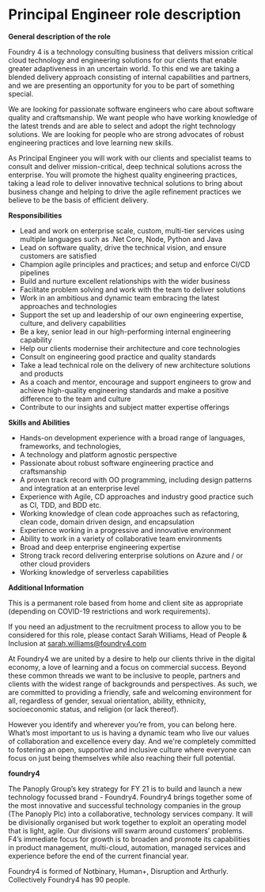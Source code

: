 # Principal Engineer role description



**General description of the role**

Foundry 4 is a technology consulting business that delivers mission critical cloud technology and engineering solutions for our clients that enable greater adaptiveness in an uncertain world. To this end we are taking a blended delivery approach consisting of internal capabilities and partners, and we are presenting an opportunity for you to be part of something special. 

We are looking for passionate software engineers who care about software quality and craftsmanship. We want people who have working knowledge of the latest trends and are able to select and adopt the right technology solutions. We are looking for people who are strong advocates of robust engineering practices and love learning new skills.

As Principal Engineer you will work with our clients and specialist teams to consult and deliver mission-critical, deep technical solutions across the enterprise. You will promote the highest quality engineering practices, taking a lead role to deliver innovative technical solutions to bring about business change and helping to drive the agile refinement practices we believe to be the basis of efficient delivery. 

**Responsibilities**

- Lead and work on enterprise scale, custom, multi-tier services using multiple languages such as .Net Core, Node, Python and Java 
- Lead on software quality, drive the technical vision, and ensure customers are satisfied
- Champion agile principles and practices; and setup and enforce CI/CD pipelines 
- Build and nurture excellent relationships with the wider business
- Facilitate problem solving and work with the team to deliver solutions
- Work in an ambitious and dynamic team embracing the latest approaches and technologies
- Support the set up and leadership of our own engineering expertise, culture, and delivery capabilities
- Be a key, senior lead in our high-performing internal engineering capability 
- Help our clients modernise their architecture and core technologies
- Consult on engineering good practice and quality standards
- Take a lead technical role on the delivery of new architecture solutions and products
- As a coach and mentor, encourage and support engineers to grow and achieve high-quality engineering standards and make a positive difference to the team and culture
- Contribute to our insights and subject matter expertise offerings


**Skills and Abilities**

- Hands-on development experience with a broad range of languages, frameworks, and technologies, 
- A technology and platform agnostic perspective
- Passionate about robust software engineering practice and craftsmanship 
- A proven track record with OO programming, including design patterns and integration at an enterprise level
- Experience with Agile, CD approaches and industry good practice such as CI, TDD, and BDD etc.
- Working knowledge of clean code approaches such as refactoring, clean code, domain driven design, and encapsulation 
- Experience working in a progressive and innovative environment
- Ability to work in a variety of collaborative team environments 
- Broad and deep enterprise engineering expertise
- Strong track record delivering enterprise solutions on Azure and / or other cloud providers
- Working knowledge of serverless capabilities


**Additional Information**

This is a permanent role based from home and client site as appropriate (depending on COVID-19 restrictions and work requirements). 

If you need an adjustment to the recruitment process to allow you to be considered for this role, please contact Sarah Williams, Head of People & Inclusion at sarah.williams@foundry4.com

At Foundry4 we are united by a desire to help our clients thrive in the digital economy, a love of learning and a focus on commercial success. Beyond these common threads we want to be inclusive to people, partners and clients with the widest range of backgrounds and perspectives. As such, we are committed to providing a friendly, safe and welcoming environment for all, regardless of gender, sexual orientation, ability, ethnicity, socioeconomic status, and religion (or lack thereof). 

However you identify and wherever you’re from, you can belong here. What’s most important to us is having a dynamic team who live our values of collaboration and excellence every day. And we're completely committed to fostering an open, supportive and inclusive culture where everyone can focus on just being themselves while also reaching their full potential.

**foundry4**

The Panoply Group’s key strategy for FY 21 is to build and launch a new technology focussed brand - Foundry4. Foundry4 brings together some of the most innovative and successful technology companies in the group (The Panoply Plc) into a collaborative, technology services company. It will be divisionally organised but work together to exploit an operating model that is light, agile. Our divisions will swarm around customers’ problems. F4’s immediate focus for growth is to broaden and promote its capabilities in product management, multi-cloud, automation, managed services and experience before the end of the current financial year.

Foundry4 is formed of Notbinary, Human+, Disruption and Arthurly. Collectively Foundry4 has 90 people. 








